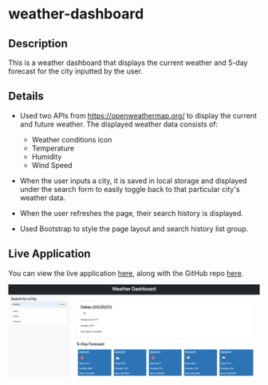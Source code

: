 # weather-dashboard

## Description
This is a weather dashboard that displays the current weather and 5-day forecast for the city inputted by the user.

## Details

* Used two APIs from https://openweathermap.org/ to display the current and future weather. The displayed weather data consists of:
    * Weather conditions icon
    * Temperature
    * Humidity
    * Wind Speed

* When the user inputs a city, it is saved in local storage and displayed under the search form to easily toggle back to that particular city's weather data.
* When the user refreshes the page, their search history is displayed.
* Used Bootstrap to style the page layout and search history list group.

## Live Application
You can view the live application [here](https://mrpancakes.github.io/weather-dashboard/), along with the GitHub repo [here](https://github.com/mrpancakes/weather-dashboard).

![Portfolio Preview](./assets/application-screenshot.png)
